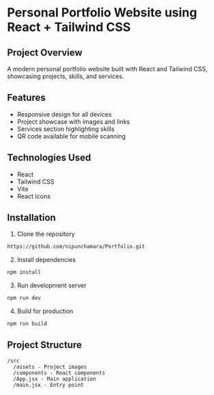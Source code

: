 # Personal Portfolio Website using React + Tailwind CSS

## Project Overview
A modern personal portfolio website built with React and Tailwind CSS, showcasing projects, skills, and services.

## Features
- Responsive design for all devices
- Project showcase with images and links
- Services section highlighting skills
- QR code available for mobile scanning

## Technologies Used
- React
- Tailwind CSS
- Vite
- React Icons

## Installation
1. Clone the repository
```bash
https://github.com/nipunchamara/Portfolio.git
```
2. Install dependencies
```bash
npm install
```
3. Run development server
```bash
npm run dev
```
4. Build for production
```bash
npm run build
```

## Project Structure
```
/src
  /assets - Project images
  /components - React components
  /App.jsx - Main application
  /main.jsx - Entry point
```

